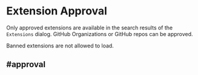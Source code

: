 # Extension Approval

Only approved extensions are available in the search results of the ``Extensions`` dialog.
GitHub Organizations or GitHub repos can be approved.

Banned extensions are not allowed to load.

## #approval
